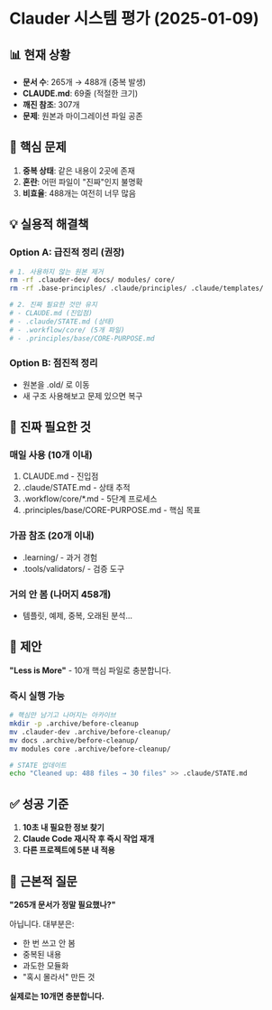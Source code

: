 # Clauder 시스템 평가 (2025-01-09)

## 📊 현재 상황
- **문서 수**: 265개 → 488개 (중복 발생)
- **CLAUDE.md**: 69줄 (적절한 크기)
- **깨진 참조**: 307개
- **문제**: 원본과 마이그레이션 파일 공존

## 🔴 핵심 문제
1. **중복 상태**: 같은 내용이 2곳에 존재
2. **혼란**: 어떤 파일이 "진짜"인지 불명확
3. **비효율**: 488개는 여전히 너무 많음

## 💡 실용적 해결책

### Option A: 급진적 정리 (권장)
```bash
# 1. 사용하지 않는 원본 제거
rm -rf .clauder-dev/ docs/ modules/ core/
rm -rf .base-principles/ .claude/principles/ .claude/templates/

# 2. 진짜 필요한 것만 유지
# - CLAUDE.md (진입점)
# - .claude/STATE.md (상태)
# - .workflow/core/ (5개 파일)
# - .principles/base/CORE-PURPOSE.md
```

### Option B: 점진적 정리
- 원본을 .old/ 로 이동
- 새 구조 사용해보고 문제 있으면 복구

## 🎯 진짜 필요한 것

### 매일 사용 (10개 이내)
1. CLAUDE.md - 진입점
2. .claude/STATE.md - 상태 추적
3. .workflow/core/*.md - 5단계 프로세스
4. .principles/base/CORE-PURPOSE.md - 핵심 목표

### 가끔 참조 (20개 이내)
- .learning/ - 과거 경험
- .tools/validators/ - 검증 도구

### 거의 안 봄 (나머지 458개)
- 템플릿, 예제, 중복, 오래된 분석...

## 📝 제안

**"Less is More"** - 10개 핵심 파일로 충분합니다.

### 즉시 실행 가능
```bash
# 핵심만 남기고 나머지는 아카이브
mkdir -p .archive/before-cleanup
mv .clauder-dev .archive/before-cleanup/
mv docs .archive/before-cleanup/
mv modules core .archive/before-cleanup/

# STATE 업데이트
echo "Cleaned up: 488 files → 30 files" >> .claude/STATE.md
```

## ✅ 성공 기준
1. **10초 내 필요한 정보 찾기**
2. **Claude Code 재시작 후 즉시 작업 재개**
3. **다른 프로젝트에 5분 내 적용**

## 🤔 근본적 질문

**"265개 문서가 정말 필요했나?"**

아닙니다. 대부분은:
- 한 번 쓰고 안 봄
- 중복된 내용
- 과도한 모듈화
- "혹시 몰라서" 만든 것

**실제로는 10개면 충분합니다.**
